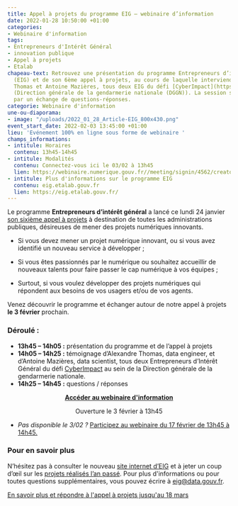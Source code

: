 ```yaml
---
title: Appel à projets du programme EIG – webinaire d’information
date: 2022-01-28 10:50:00 +01:00
categories:
- Webinaire d'information
tags:
- Entrepreneurs d'Intérêt Général
- innovation publique
- Appel à projets
- Etalab
chapeau-text: Retrouvez une présentation du programme Entrepreneurs d’intérêt général
  (EIG) et de son 6ème appel à projets, au cours de laquelle interviendront Alexandre
  Thomas et Antoine Mazières, tous deux EIG du défi [CyberImpact](https://eig.etalab.gouv.fr/defis/cyberimp-ct/)
  (Direction générale de la gendarmerie nationale (DGGN)). La session se clôturera
  par un échange de questions-réponses.
categorie: Webinaire d'information
une-ou-diaporama:
- image: "/uploads/2022_01_28_Article-EIG_800x430.png"
event_start_date: 2022-02-03 13:45:00 +01:00
lieu: 'Evénement 100% en ligne sous forme de webinaire '
champs_informations:
- intitule: Horaires
  contenu: 13h45-14h45
- intitule: Modalités
  contenu: Connectez-vous ici le 03/02 à 13h45
  lien: https://webinaire.numerique.gouv.fr//meeting/signin/4562/creator/1673/hash/71997f21a8f284b441bb67cf8ddcf7c609100ecb
- intitule: Plus d'informations sur le programme EIG
  contenu: eig.etalab.gouv.fr
  lien: https://eig.etalab.gouv.fr/
---
```


Le programme **Entrepreneurs d’intérêt général** a lancé ce lundi 24 janvier [son sixième appel à projets](https://www.etalab.gouv.fr/agents-publics-soumettez-vos-projets-numeriques-aux-entrepreneurs-dinteret-general-2) à destination de toutes les administrations publiques, désireuses de mener des projets numériques innovants.

* Si vous devez mener un projet numérique innovant, ou si vous avez identifié un nouveau service à développer ;

* Si vous êtes passionnés par le numérique ou souhaitez accueillir de nouveaux talents pour faire passer le cap numérique à vos équipes ;

* Surtout, si vous voulez développer des projets numériques qui répondent aux besoins de vos usagers et/ou de vos agents.

Venez découvrir le programme et échanger autour de notre appel à projets **le 3 février** prochain.

<h3 class="h2">Déroulé :</h3>

* **13h45 – 14h05 :** présentation du programme et de l’appel à projets
* **14h05 – 14h25 :** témoignage d’Alexandre Thomas, data engineer, et d’Antoine Mazières, data scientist, tous deux Entrepreneurs d’Intérêt Général  du défi [CyberImpact](https://eig.etalab.gouv.fr/defis/cyberimp-ct/) au sein de la Direction générale de la gendarmerie nationale.
* **14h25 – 14h45 :** questions / réponses

<div align="center"><a href="https://webinaire.numerique.gouv.fr//meeting/signin/4562/creator/1673/hash/71997f21a8f284b441bb67cf8ddcf7c609100ecb" class="button"><b>Accéder au webinaire d'information</b></a><p class="ouverture">Ouverture le 3 février à 13h45</p></div>

* *Pas disponible le 3/02 ?* [Participez au webinaire du 17 février de 13h45 à 14h45.](https://numerique.gouv.fr/agenda/appel-a-projets-du-programme-eig-2eme-webinaire-dinformation/)

<div class="encadre noir"> <h3>Pour en savoir plus</h3> <p>N’hésitez pas à consulter le nouveau <a href="https://eig.etalab.gouv.fr/">site internet d’EIG</a> et à jeter un coup d’œil sur les <a href="https://www.dailymotion.com/playlist/x75m45">projets réalisés l’an passé</a>. Pour plus d'informations ou pour toutes questions supplémentaires, vous pouvez écrire à 
<a href="mailto:eig@data.gouv.fr ">eig@data.gouv.fr</a>.</p> </div>

<div class="lien-important"><p><a href="https://eig.etalab.gouv.fr/participer/administrations/proposer/">En savoir plus et répondre à l'appel à projets jusqu'au 18 mars</a></p></div>